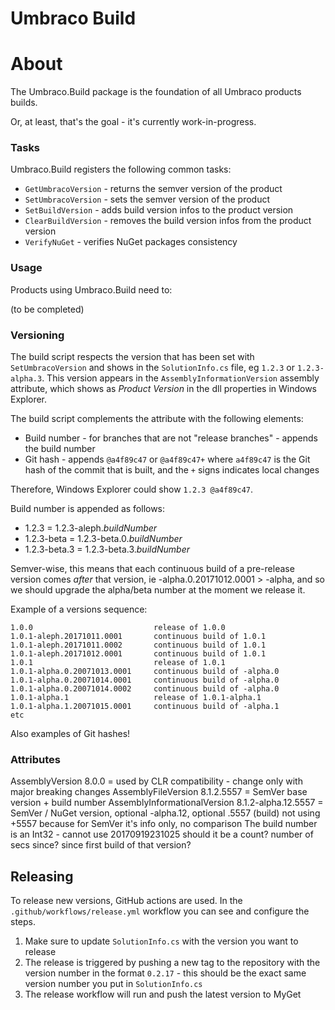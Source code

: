 Umbraco Build
=

# About

The Umbraco.Build package is the foundation of all Umbraco products builds.

Or, at least, that's the goal - it's currently work-in-progress.

### Tasks

Umbraco.Build registers the following common tasks:

* `GetUmbracoVersion` - returns the semver version of the product
* `SetUmbracoVersion` - sets the semver version of the product
* `SetBuildVersion` - adds build version infos to the product version
* `ClearBuildVersion` - removes the build version infos from the product version
* `VerifyNuGet` - verifies NuGet packages consistency

### Usage

Products using Umbraco.Build need to:

(to be completed)

### Versioning

The build script respects the version that has been set with `SetUmbracoVersion` and shows in the `SolutionInfo.cs` file, eg `1.2.3` or `1.2.3-alpha.3`. This version appears in the `AssemblyInformationVersion` assembly attribute, which shows as *Product Version* in the dll properties in Windows Explorer.

The build script complements the attribute with the following elements:

* Build number - for branches that are not "release branches" - appends the build number
* Git hash - appends `@a4f89c47` or `@a4f89c47+` where `a4f89c47` is the Git hash of the commit that is built, and the `+` signs indicates local changes

Therefore, Windows Explorer could show `1.2.3 @a4f89c47`.

Build number is appended as follows:

* 1.2.3 = 1.2.3-aleph.*buildNumber*
* 1.2.3-beta = 1.2.3-beta.0.*buildNumber*
* 1.2.3-beta.3 = 1.2.3-beta.3.*buildNumber*

Semver-wise, this means that each continuous build of a pre-release version comes *after* that version, ie -alpha.0.20171012.0001 > -alpha, and so we should upgrade the alpha/beta number at the moment we release it.

Example of a versions sequence:

    1.0.0                           release of 1.0.0
    1.0.1-aleph.20171011.0001       continuous build of 1.0.1
    1.0.1-aleph.20171011.0002       continuous build of 1.0.1
    1.0.1-aleph.20171012.0001       continuous build of 1.0.1
    1.0.1                           release of 1.0.1
    1.0.1-alpha.0.20071013.0001     continuous build of -alpha.0
    1.0.1-alpha.0.20071014.0001     continuous build of -alpha.0
    1.0.1-alpha.0.20071014.0002     continuous build of -alpha.0
    1.0.1-alpha.1                   release of 1.0.1-alpha.1
    1.0.1-alpha.1.20071015.0001     continuous build of -alpha.1
    etc

Also examples of Git hashes!

### Attributes

AssemblyVersion 8.0.0
  = used by CLR compatibility - change only with major breaking changes
AssemblyFileVersion 8.1.2.5557
  = SemVer base version + build number
AssemblyInformationalVersion 8.1.2-alpha.12.5557
  = SemVer / NuGet version, optional -alpha.12, optional .5557 (build)
  not using +5557 because for SemVer it's info only, no comparison
The build number is an Int32 - cannot use 20170919231025
should it be a count? number of secs since? since first build of that version?

## Releasing

To release new versions, GitHub actions are used. In the `.github/workflows/release.yml` workflow you can see and configure the steps.

1. Make sure to update `SolutionInfo.cs` with the version you want to release
2. The release is triggered by pushing a new tag to the repository with the version number in the format `0.2.17` - this should be the exact same version number you put in `SolutionInfo.cs`
3. The release workflow will run and push the latest version to MyGet

